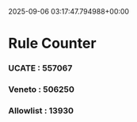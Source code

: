 2025-09-06 03:17:47.794988+00:00
# Rule Counter 
 ### UCATE : 557067

 ### Veneto : 506250

 ### Allowlist : 13930